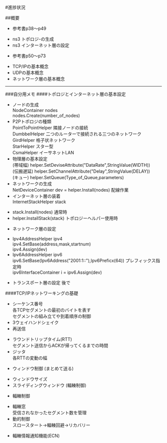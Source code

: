 #進捗状況

##概要
+ 参考書p38～p49
 - ns3	トポロジ-の生成
 - ns3	インターネット層の設定
+ 参考書p50～p73
 - TCP/IPの基本概念
 - UDPの基本概念
 - ネットワーク層の基本概念
***
###自分用メモ
####トポロジとインターネット層の基本設定
+ ノードの生成  
NodeContainer nodes  
nodes.Create(number\_of_nodes) 
+ P2Pトポロジの種類  
PointToPointHelper 隣接ノードの接続  
DumbbelHelper 二つのルーターで接続される三つのネットワーク  
GirdHelper 格子状ネットワーク  
StarHelper スター型  
CsmaHelper イーサネットLAN  
+ 物理層の基本設定  
(帯域幅)   helper.SetDeviseAttribute("DataRate",StringValue(WIDTH))  
(伝搬遅延) helper.SetChannelAttribute("Delay",StringValue(DELAY))  
(キュー)   helper.SetQueue(Type\_of_Queue,parameters)  
+ ネットワークの生成  
NetDeviceContainer dev = helper.Install(nodes) 配線作業  
+ インターネット層の装着  
InternetStackHelper stack  
 - stack.Install(nodes) 通常時  
 - helper.InstallStack(stack) トポロジーヘルパー使用時  
+ ネットワーク層の設定
 - Ipv4AddressHelper ipv4  
ipv4.SetBase(address,mask,startnum)  
ipv4.Assign(dev)
 - Ipv6AddressHelper ipv6  
ipv6.SetBase(Ipv6Address("2001:1::"),Ipv6Preficx(64)) プレフィックス指定時  
ipv6InterfaceContainer i = ipv6.Assign(dev)  
+ トランスポート層の設定 後で

####TCP/IPネットワーキングの基礎
+ シーケンス番号  
各TCPセグメントの最初のバイトを表す  
セグメントの組み立てや到着順序の制御  
+ 3ウェイハンドシェイク  
+ 再送信  
 - ラウンドトリップタイム(RTT)  
セグメント送信からACKが帰ってくるまでの時間  
 - ジッタ  
各RTTの変動の幅
+ ウィンドウ制御 (まとめて送る)
 - ウィンドウサイズ
 - スライディングウィンドウ  (輻輳制御)
+ 輻輳制御
 - 輻輳窓  
受信されなかったセグメント数を管理  
 - 動的制御  
スロースタート→輻輳回避→リカバリー
+ 輻輳情報通知機能(ECN)